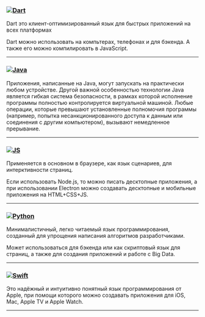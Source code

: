 ### [![Dart](https://img.shields.io/badge/Dart-open-green)](https://github.com/Jourloy/Languages/blob/master/DART)
Dart это клиент-оптимизированный язык для быстрых приложений на всех платформах

Dart можно использовать на компьтерах, телефонах и для бэкенда. А также его можно компилировать в JavaScript.

_____
### [![Java](https://img.shields.io/badge/Java-open-green)](https://github.com/Jourloy/Languages/tree/master/Java)
Приложения, написанные на Java, могут запускать на практически любом устройстве. Другой важной особенностью технологии Java является гибкая система безопасности, в рамках которой исполнение программы полностью контролируется виртуальной машиной. Любые операции, которые превышают установленные полномочия программы (например, попытка несанкционированного доступа к данным или соединения с другим компьютером), вызывают немедленное прерывание.

_____
### [![JS](https://img.shields.io/badge/JS-open-green)](https://github.com/Jourloy/Languages/tree/master/JS)
Применяется в основном в браузере, как язык сценариев, для интерктивности страниц.

Если использовать Node.js, то можно писать десктопные приложения, а при использовании Electron можно создавать десктопные и мобильные приложения на HTML+CSS+JS.
_____
### [![Python](https://img.shields.io/badge/Python-open-green)](https://github.com/Jourloy/Languages/tree/master/Python)
Минималистичный, легко читаемый язык программирования, созданный для упрощения написания алгоритмов разработчиками. 

Может использоваться для бэкенда или как скриптовый язык для страниц, а также для создания приложений и работе с Big Data.
_____
### [![Swift](https://img.shields.io/badge/Swift-open-green)](https://github.com/Jourloy/Languages/tree/master/Swift)
Это надёжный и интуитивно понятный язык программирования от Apple, при помощи которого можно создавать приложения для iOS, Mac, Apple TV и Apple Watch.
_____